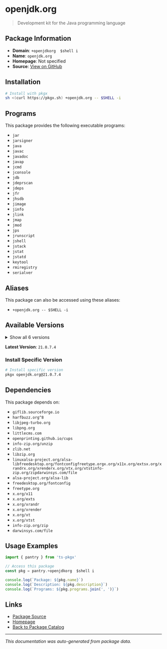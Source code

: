 # openjdk.org

> Development kit for the Java programming language

## Package Information

- **Domain**: `+openjdkorg  $shell i`
- **Name**: `openjdk.org`
- **Homepage**: Not specified
- **Source**: [View on GitHub](https://github.com/pkgxdev/pantry/tree/main/projects/openjdk.org/package.yml)

## Installation

```bash
# Install with pkgx
sh <(curl https://pkgx.sh) +openjdk.org -- $SHELL -i
```

## Programs

This package provides the following executable programs:

- `jar`
- `jarsigner`
- `java`
- `javac`
- `javadoc`
- `javap`
- `jcmd`
- `jconsole`
- `jdb`
- `jdeprscan`
- `jdeps`
- `jfr`
- `jhsdb`
- `jimage`
- `jinfo`
- `jlink`
- `jmap`
- `jmod`
- `jps`
- `jrunscript`
- `jshell`
- `jstack`
- `jstat`
- `jstatd`
- `keytool`
- `rmiregistry`
- `serialver`

## Aliases

This package can also be accessed using these aliases:

- `+openjdk.org -- $SHELL -i`

## Available Versions

<details>
<summary>Show all 6 versions</summary>

- `21.0.7.4`, `21.0.6.6`, `21.0.3.6`, `17.0.11.4`, `17.0.10.6`
- `11.0.23.6`

</details>

**Latest Version**: `21.0.7.4`

### Install Specific Version

```bash
# Install specific version
pkgx openjdk.org@21.0.7.4
```

## Dependencies

This package depends on:

- `giflib.sourceforge.io`
- `harfbuzz.org^8`
- `libjpeg-turbo.org`
- `libpng.org`
- `littlecms.com`
- `openprinting.github.io/cups`
- `info-zip.org/unzip`
- `zlib.net`
- `libzip.org`
- `linuxalsa-project.org/alsa-libfreedesktop.org/fontconfigfreetype.orgx.org/x11x.org/extsx.org/xrandrx.org/xrenderx.org/xtx.org/xtstinfo-zip.org/zipdarwinsys.com/file`
- `alsa-project.org/alsa-lib`
- `freedesktop.org/fontconfig`
- `freetype.org`
- `x.org/x11`
- `x.org/exts`
- `x.org/xrandr`
- `x.org/xrender`
- `x.org/xt`
- `x.org/xtst`
- `info-zip.org/zip`
- `darwinsys.com/file`

## Usage Examples

```typescript
import { pantry } from 'ts-pkgx'

// Access this package
const pkg = pantry.+openjdkorg  $shell i

console.log(`Package: ${pkg.name}`)
console.log(`Description: ${pkg.description}`)
console.log(`Programs: ${pkg.programs.join(', ')}`)
```

## Links

- [Package Source](https://github.com/pkgxdev/pantry/tree/main/projects/openjdk.org/package.yml)
- [Homepage](#)
- [Back to Package Catalog](../package-catalog.md)

---

*This documentation was auto-generated from package data.*
